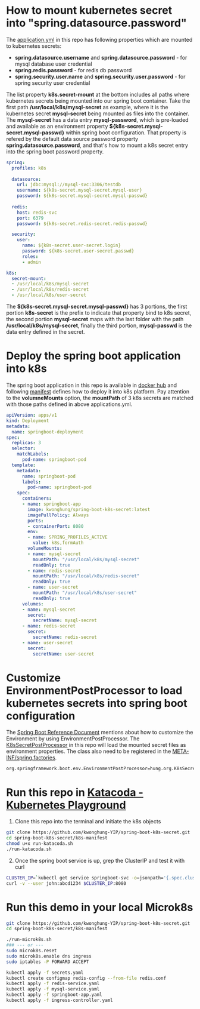 # How to mount kubernetes secret into "spring.datasource.password"
The [application.yml](/src/main/resources/application.yml) in this repo has following properties which are mounted to kubernetes secrets:

* **spring.datasource.username** and **spring.datasource.password** - for mysql database user credential
* **spring.redis.password** - for redis db password
* **spring.security.user.name** and **spring.security.user.password** - for spring security user credential

The list property **k8s.secret-mount** at the bottom includes all paths where kubernetes secrets being mounted into our spring boot container. Take the first path **/usr/local/k8s/mysql-secret** as example, where it is the kubernetes secret **mysql-secret** being mounted as files into the container. The **mysql-secret** has a data entry **mysql-password**, which is pre-loaded and available as an environment property **${k8s-secret.mysql-secret.mysql-passwd}** within spring boot configuration. That property is refered by the default data source password property **spring.datasource.password**, and that's how to mount a k8s secret entry into the spring boot password property. 

```yaml
spring:
  profiles: k8s
 
  datasource:
    url: jdbc:mysql://mysql-svc:3306/testdb
    username: ${k8s-secret.mysql-secret.mysql-user}
    password: ${k8s-secret.mysql-secret.mysql-passwd}
  
  redis:
    host: redis-svc
    port: 6379
    password: ${k8s-secret.redis-secret.redis-passwd}

  security:
    user:
      name: ${k8s-secret.user-secret.login}
      password: ${k8s-secret.user-secret.passwd}
      roles:
      - admin

k8s:
  secret-mount:
  - /usr/local/k8s/mysql-secret
  - /usr/local/k8s/redis-secret
  - /usr/local/k8s/user-secret
```

The **${k8s-secret.mysql-secret.mysql-passwd}** has 3 portions, the first portion **k8s-secret** is the prefix to indicate that property bind to k8s secret, the second portion **mysql-secret** maps with the last folder with the path **/usr/local/k8s/mysql-secret**, finally the third portion, **mysql-passwd** is the data entry defined in the secret.

# Deploy the spring boot application into k8s
The spring boot application in this repo is available in [docker hub](https://cloud.docker.com/u/kwonghung/repository/docker/kwonghung/spring-boot-k8s-secret) and following [manifest](/k8s-manifest/springboot-app.yaml) defines how to deploy it into k8s platform. Pay attention to the **volumneMounts** option, the **mountPath** of 3 k8s secrets are matched with those paths defined in above applications.yml.

```yaml
apiVersion: apps/v1
kind: Deployment
metadata:
  name: springboot-deployment
spec:
  replicas: 3
  selector:
    matchLabels:
      pod-name: springboot-pod
  template:
    metadata:
      name: springboot-pod
      labels:
        pod-name: springboot-pod
    spec:
      containers:
      - name: springboot-app
        image: kwonghung/spring-boot-k8s-secret:latest
        imagePullPolicy: Always
        ports:
        - containerPort: 8080
        env:
        - name: SPRING_PROFILES_ACTIVE
          value: k8s,formAuth
        volumeMounts:
        - name: mysql-secret
          mountPath: "/usr/local/k8s/mysql-secret"
          readOnly: true
        - name: redis-secret
          mountPath: "/usr/local/k8s/redis-secret"
          readOnly: true
        - name: user-secret
          mountPath: "/usr/local/k8s/user-secret"
          readOnly: true         
      volumes:
      - name: mysql-secret
        secret:
          secretName: mysql-secret
      - name: redis-secret
        secret:
          secretName: redis-secret
      - name: user-secret
        secret:
          secretName: user-secret
```

# Customize EnvironmentPostProcessor to load kubernetes secrets into spring boot configuration
The [Spring Boot Reference Document](https://docs.spring.io/spring-boot/docs/2.2.0.M4/reference/html/#howto-customize-the-environment-or-application-context) mentions about how to customize the Environment by using EnvironmentPostProcessor. The [K8sSecretPostProcessor](/src/main/java/hung/org/K8sSecretPostProcessor.java) in this repo will load the mounted secret files as environment properties. The class also need to be registered in the [META-INF/spring.factories](/src/main/resources/META-INF).

```properties
org.springframework.boot.env.EnvironmentPostProcessor=hung.org.K8sSecretPostProcessor
```

# Run this repo in [Katacoda - Kubernetes Playground](https://www.katacoda.com/courses/kubernetes/playground)

1. Clone this repo into the terminal and initiate the k8s objects
```bash
git clone https://github.com/kwonghung-YIP/spring-boot-k8s-secret.git
cd spring-boot-k8s-secret/k8s-manifest
chmod u+x run-katacoda.sh
./run-katacoda.sh
```

2. Once the spring boot service is up, grep the ClusterIP and test it with curl
```bash
CLUSTER_IP=`kubectl get service springboot-svc -o=jsonpath='{.spec.clusterIP}'`
curl -v --user john:abcd1234 $CLUSTER_IP:8080
```

# Run this demo in your local Microk8s
```bash
git clone https://github.com/kwonghung-YIP/spring-boot-k8s-secret.git
cd spring-boot-k8s-secret/k8s-manifest

./run-microk8s.sh
### --- or ---
sudo microk8s.reset
sudo microk8s.enable dns ingress
sudo iptables -P FORWARD ACCEPT

kubectl apply -f secrets.yaml
kubectl create configmap redis-config --from-file redis.conf
kubectl apply -f redis-service.yaml
kubectl apply -f mysql-service.yaml
kubectl apply -f springboot-app.yaml
kubectl apply -f ingress-controller.yaml
```
